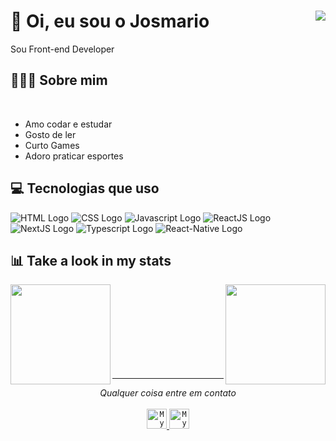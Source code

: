 
# 🖖 Oi, eu sou o Josmario <img align="right" src="https://komarev.com/ghpvc/?username=josmariocirqueira&style=flat-square&color=blueviolet">

Sou Front-end Developer


## 👨🏻‍💻 Sobre mim

<br>



- Amo codar e estudar
- Gosto de ler
- Curto Games
- Adoro praticar esportes


## 💻 Tecnologias que uso

![HTML Logo](/images/html5.svg)
![CSS Logo](/images/css3.svg)
![Javascript Logo](/images/javascript.svg)
![ReactJS Logo](/images/reactjs.svg)
![NextJS Logo](/images/nextjs.svg)
![Typescript Logo](/images/typescript.svg)
![React-Native Logo](/images/react-native.svg)

## 📊 Take a look in my stats

<a href="https://github.com/luis-gustavoj">
<img height="160em" align="left" src="https://github-readme-stats.vercel.app/api?username=josmariocirqueira&show_icons=true&bg_color=282A36&title_color=DD6387&icon_color=BD93F9&text_color=fff&border_color=fff" />
<img height="160em" align="right" src="https://github-readme-stats.vercel.app/api/top-langs/?username=josmariocirqueira&layout=compact&bg_color=282A36&title_color=DD6387&icon_color=BD93F9&text_color=fff&border_color=fff" />
</a>

<br>
<br>
<br>
<br>
<br>
<br>
<br>
<br>

---

<p align="center" > 
  <i>Qualquer coisa entre em contato</i><br><br>
  <a href="#">
  <code><img alt="My linkedin" width="32" src="./images/linkedin.svg" /></code>
</a>
<a href="#">
<code><img alt="My e-mail" width="32" src="./images/instagram.svg" /></code>
</a>
</p>
